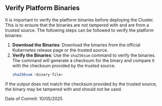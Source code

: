 ## Verify Platform Binaries

It is important to verify the platform binaries before deploying the Cluster. This is to ensure that the binaries are not tampered with and are from a trusted source. The following steps can be followed to verify the platform binaries:
1. **Download the Binaries**: Download the binaries from the official Kubernetes release page or the trusted source.
2. **Verify the Binaries**: Use the `sha256sum` command to verify the binaries. The command will generate a checksum for the binary and compare it with the checksum provided by the trusted source.
   ```bash
   sha256sum <binary-file>
   ```

If the output does not match the checksum provided by the trusted source, the binary may be tampered with and should not be used.

Date of Commit: 10/05/2025